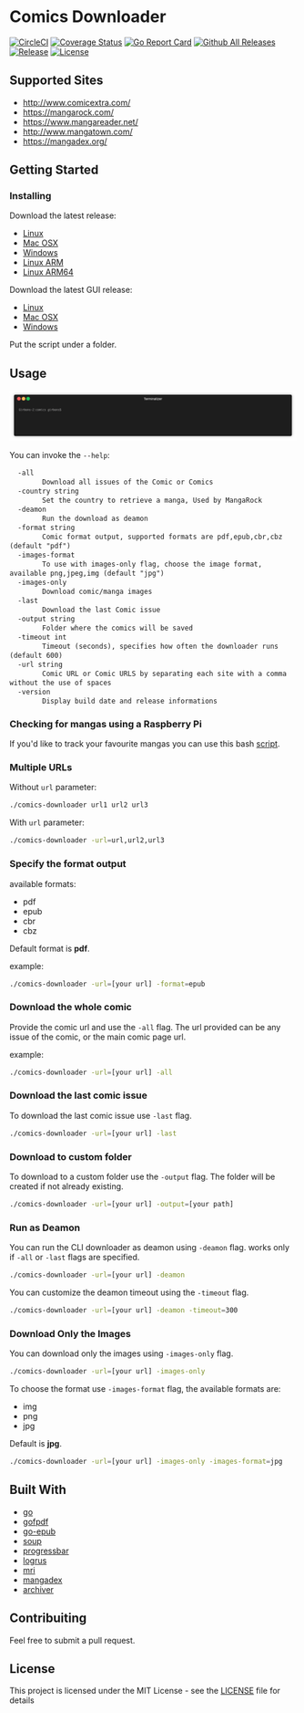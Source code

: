 # Comics Downloader

[![CircleCI](https://circleci.com/gh/Girbons/comics-downloader/tree/master.svg?style=svg)](https://circleci.com/gh/Girbons/comics-downloader/tree/master)
[![Coverage Status](https://img.shields.io/coveralls/github/Girbons/comics-downloader.svg?style=flat-square)](https://coveralls.io/github/Girbons/comics-downloader?branch=master)
[![Go Report Card](https://goreportcard.com/badge/github.com/Girbons/comics-downloader)](https://goreportcard.com/report/github.com/Girbons/comics-downloader)
[![Github All Releases](https://img.shields.io/github/downloads/Girbons/comics-downloader/total.svg?style=flat-square)]()
[![Release](https://img.shields.io/github/release/Girbons/comics-downloader.svg?style=flat-square)](https://github.com/Girbons/comics-downloader/releases/latest)
[![License](https://img.shields.io/badge/license-MIT-blue.svg?style=flat-square)](LICENSE)

## Supported Sites

- http://www.comicextra.com/
- https://mangarock.com/
- https://www.mangareader.net/
- http://www.mangatown.com/
- https://mangadex.org/

## Getting Started

### Installing

Download the latest release:

- [Linux](https://github.com/Girbons/comics-downloader/releases/download/v0.17.0/comics-downloader)
- [Mac OSX](https://github.com/Girbons/comics-downloader/releases/download/v0.17.0/comics-downloader-osx)
- [Windows](https://github.com/Girbons/comics-downloader/releases/download/v0.17.0/comics-downloader.exe)
- [Linux ARM](https://github.com/Girbons/comics-downloader/releases/download/v0.17.0/comics-downloader-linux-arm)
- [Linux ARM64](https://github.com/Girbons/comics-downloader/releases/download/v0.17.0/comics-downloader-linux-arm64)

Download the latest GUI release:

- [Linux](https://github.com/Girbons/comics-downloader/releases/download/v0.17.0/comics-downloader-gui-linux-amd64)
- [Mac OSX](https://github.com/Girbons/comics-downloader/releases/download/v0.17.0/comics-downloader-gui-osx)
- [Windows](https://github.com/Girbons/comics-downloader/releases/download/v0.17.0/comics-downloader-gui-windows.exe)

Put the script under a folder.

## Usage

<img src="img/usage.gif?raw=true" />

You can invoke the `--help`:

```
  -all
        Download all issues of the Comic or Comics
  -country string
        Set the country to retrieve a manga, Used by MangaRock
  -deamon
        Run the download as deamon
  -format string
        Comic format output, supported formats are pdf,epub,cbr,cbz (default "pdf")
  -images-format
        To use with images-only flag, choose the image format, available png,jpeg,img (default "jpg")
  -images-only
        Download comic/manga images
  -last
        Download the last Comic issue
  -output string
        Folder where the comics will be saved
  -timeout int
        Timeout (seconds), specifies how often the downloader runs (default 600)
  -url string
        Comic URL or Comic URLS by separating each site with a comma without the use of spaces
  -version
        Display build date and release informations
```

### Checking for mangas using a Raspberry Pi

If you'd like to track your favourite mangas you can use this bash [script](https://gist.github.com/nestukh/5397b836c8e5f34f6feb4ec4efe6b86a).

### Multiple URLs

Without `url` parameter:

```bash
./comics-downloader url1 url2 url3
```

With `url` parameter:

```bash
./comics-downloader -url=url,url2,url3
```

### Specify the format output

available formats:

- pdf
- epub
- cbr
- cbz

Default format is __pdf__.

example:

```bash
./comics-downloader -url=[your url] -format=epub
```

### Download the whole comic

Provide the comic url and use the `-all` flag. The url provided can be any issue of the comic, or the main comic page url.

example:

```bash
./comics-downloader -url=[your url] -all
```

### Download the last comic issue

To download the last comic issue use `-last` flag.

```bash
./comics-downloader -url=[your url] -last
```

### Download to custom folder

To download to a custom folder use the `-output` flag.
The folder will be created if not already existing.

```bash
./comics-downloader -url=[your url] -output=[your path]
```

### Run as Deamon

You can run the CLI downloader as deamon using `-deamon` flag.
works only if `-all` or `-last` flags are specified.

```bash
./comics-downloader -url=[your url] -deamon
```
You can customize the deamon timeout using the `-timeout` flag.

```bash
./comics-downloader -url=[your url] -deamon -timeout=300
```

### Download Only the Images

You can download only the images using `-images-only` flag.

```bash
./comics-downloader -url=[your url] -images-only
```

To choose the format use `-images-format` flag, the available formats are:

* img
* png
* jpg

Default is __jpg__.

```bash
./comics-downloader -url=[your url] -images-only -images-format=jpg
```

## Built With

- [go](https://github.com/golang/go)
- [gofpdf](https://github.com/jung-kurt/gofpdf)
- [go-epub](http://github.com/bmaupin/go-epub)
- [soup](https://github.com/anaskhan96/soup)
- [progressbar](https://github.com/schollz/progressbar)
- [logrus](https://github.com/sirupsen/logrus)
- [mri](https://github.com/bake/mri/blob/master/mri.go)
- [mangadex](https://github.com/bake/mangadex)
- [archiver](https://github.com/mholt/archiver)

## Contribuiting

Feel free to submit a pull request.

## License

This project is licensed under the MIT License - see the [LICENSE](LICENSE) file for details
